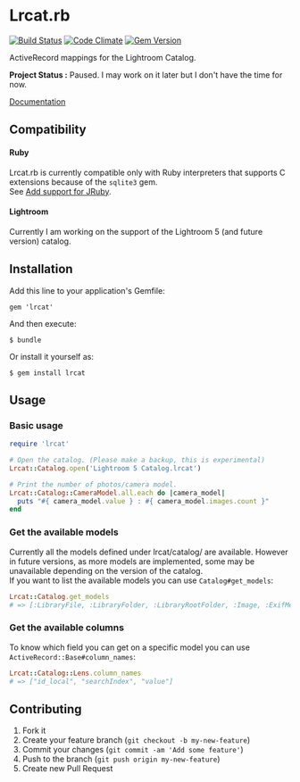 # Lrcat.rb
[![Build Status](https://travis-ci.org/maxmouchet/lrcat.rb.png?branch=master)](https://travis-ci.org/maxmouchet/lrcat.rb)
[![Code Climate](https://codeclimate.com/github/maxmouchet/lrcat.rb.png)](https://codeclimate.com/github/maxmouchet/lrcat.rb)
[![Gem Version](https://badge.fury.io/rb/lrcat.png)](http://badge.fury.io/rb/lrcat)

ActiveRecord mappings for the Lightroom Catalog.

**Project Status :** Paused. I may work on it later but I don't have the time for now.   

[Documentation](http://rubydoc.info/gems/lrcat/frames)

## Compatibility

#### Ruby
Lrcat.rb is currently compatible only with Ruby interpreters that supports C extensions because of the `sqlite3` gem.  
See [Add support for JRuby](https://github.com/maxmouchet/lrcat.rb/issues/1).

#### Lightroom
Currently I am working on the support of the Lightroom 5 (and future version) catalog.

## Installation

Add this line to your application's Gemfile:

    gem 'lrcat'

And then execute:

    $ bundle

Or install it yourself as:

    $ gem install lrcat

## Usage

### Basic usage

```ruby
require 'lrcat'

# Open the catalog. (Please make a backup, this is experimental)
Lrcat::Catalog.open('Lightroom 5 Catalog.lrcat')

# Print the number of photos/camera model.
Lrcat::Catalog::CameraModel.all.each do |camera_model|
  puts "#{ camera_model.value } : #{ camera_model.images.count }"
end
```

### Get the available models
Currently all the models defined under lrcat/catalog/ are available. However in future versions, as more models are implemented, some may be unavailable depending on the version of the catalog.  
If you want to list the available models you can use `Catalog#get_models`:  
```ruby
Lrcat::Catalog.get_models
# => [:LibraryFile, :LibraryFolder, :LibraryRootFolder, :Image, :ExifMetadata, :AdditionalMetadata, :DevelopSettings, :Lens, :CameraModel, :CameraSerial]
```

### Get the available columns
To know which field you can get on a specific model you can use `ActiveRecord::Base#column_names`:
```ruby
Lrcat::Catalog::Lens.column_names
# => ["id_local", "searchIndex", "value"]
```

## Contributing

1. Fork it
2. Create your feature branch (`git checkout -b my-new-feature`)
3. Commit your changes (`git commit -am 'Add some feature'`)
4. Push to the branch (`git push origin my-new-feature`)
5. Create new Pull Request
